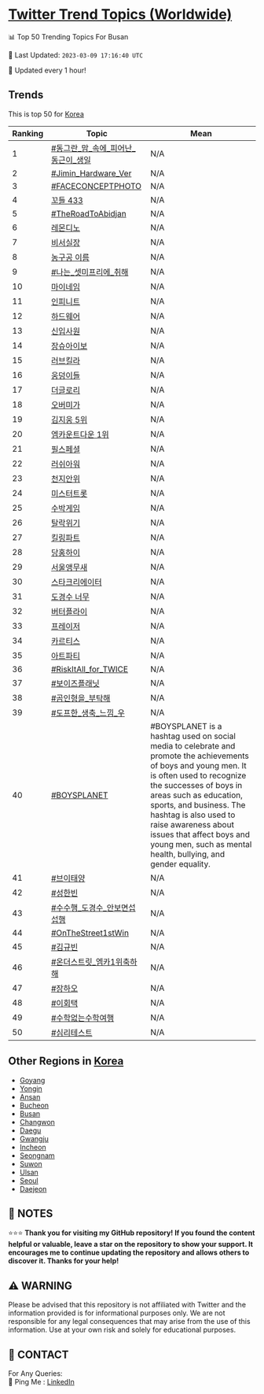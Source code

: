 [Twitter Trend Topics (Worldwide)](https://github.com/ErcinDedeoglu/Twitter-Trend-Topics)
==========


📊 Top 50 Trending Topics For Busan

📆 Last Updated: `2023-03-09 17:16:40 UTC`

🔧 Updated every 1 hour!


## Trends

This is top 50 for [Korea](</Korea>)

| Ranking | Topic | Mean |
| ------- | ------------ | ------------ |
| 1 | [#동그란_맘_속에_피어난_동근이_생일](http://twitter.com/search?q=%23%eb%8f%99%ea%b7%b8%eb%9e%80_%eb%a7%98_%ec%86%8d%ec%97%90_%ed%94%bc%ec%96%b4%eb%82%9c_%eb%8f%99%ea%b7%bc%ec%9d%b4_%ec%83%9d%ec%9d%bc) | N/A |
| 2 | [#Jimin_Hardware_Ver](http://twitter.com/search?q=%23Jimin_Hardware_Ver) | N/A |
| 3 | [#FACECONCEPTPHOTO](http://twitter.com/search?q=%23FACECONCEPTPHOTO) | N/A |
| 4 | [꼬들 433](http://twitter.com/search?q=%ea%bc%ac%eb%93%a4+433) | N/A |
| 5 | [#TheRoadToAbidjan](http://twitter.com/search?q=%23TheRoadToAbidjan) | N/A |
| 6 | [레몬디노](http://twitter.com/search?q=%eb%a0%88%eb%aa%ac%eb%94%94%eb%85%b8) | N/A |
| 7 | [비서실장](http://twitter.com/search?q=%eb%b9%84%ec%84%9c%ec%8b%a4%ec%9e%a5) | N/A |
| 8 | [농구공 이름](http://twitter.com/search?q=%eb%86%8d%ea%b5%ac%ea%b3%b5+%ec%9d%b4%eb%a6%84) | N/A |
| 9 | [#나는_셋미프리에_취해](http://twitter.com/search?q=%23%eb%82%98%eb%8a%94_%ec%85%8b%eb%af%b8%ed%94%84%eb%a6%ac%ec%97%90_%ec%b7%a8%ed%95%b4) | N/A |
| 10 | [마이네임](http://twitter.com/search?q=%eb%a7%88%ec%9d%b4%eb%84%a4%ec%9e%84) | N/A |
| 11 | [인피니트](http://twitter.com/search?q=%ec%9d%b8%ed%94%bc%eb%8b%88%ed%8a%b8) | N/A |
| 12 | [하드웨어](http://twitter.com/search?q=%ed%95%98%eb%93%9c%ec%9b%a8%ec%96%b4) | N/A |
| 13 | [신입사원](http://twitter.com/search?q=%ec%8b%a0%ec%9e%85%ec%82%ac%ec%9b%90) | N/A |
| 14 | [장슈아이보](http://twitter.com/search?q=%ec%9e%a5%ec%8a%88%ec%95%84%ec%9d%b4%eb%b3%b4) | N/A |
| 15 | [러브킬라](http://twitter.com/search?q=%eb%9f%ac%eb%b8%8c%ed%82%ac%eb%9d%bc) | N/A |
| 16 | [웅덩이들](http://twitter.com/search?q=%ec%9b%85%eb%8d%a9%ec%9d%b4%eb%93%a4) | N/A |
| 17 | [더글로리](http://twitter.com/search?q=%eb%8d%94%ea%b8%80%eb%a1%9c%eb%a6%ac) | N/A |
| 18 | [오버미가](http://twitter.com/search?q=%ec%98%a4%eb%b2%84%eb%af%b8%ea%b0%80) | N/A |
| 19 | [김지웅 5위](http://twitter.com/search?q=%ea%b9%80%ec%a7%80%ec%9b%85+5%ec%9c%84) | N/A |
| 20 | [엠카운트다운 1위](http://twitter.com/search?q=%ec%97%a0%ec%b9%b4%ec%9a%b4%ed%8a%b8%eb%8b%a4%ec%9a%b4+1%ec%9c%84) | N/A |
| 21 | [필스페셜](http://twitter.com/search?q=%ed%95%84%ec%8a%a4%ed%8e%98%ec%85%9c) | N/A |
| 22 | [러쉬아워](http://twitter.com/search?q=%eb%9f%ac%ec%89%ac%ec%95%84%ec%9b%8c) | N/A |
| 23 | [천지안위](http://twitter.com/search?q=%ec%b2%9c%ec%a7%80%ec%95%88%ec%9c%84) | N/A |
| 24 | [미스터트롯](http://twitter.com/search?q=%eb%af%b8%ec%8a%a4%ed%84%b0%ed%8a%b8%eb%a1%af) | N/A |
| 25 | [수박게임](http://twitter.com/search?q=%ec%88%98%eb%b0%95%ea%b2%8c%ec%9e%84) | N/A |
| 26 | [탈락위기](http://twitter.com/search?q=%ed%83%88%eb%9d%bd%ec%9c%84%ea%b8%b0) | N/A |
| 27 | [킬링파트](http://twitter.com/search?q=%ed%82%ac%eb%a7%81%ed%8c%8c%ed%8a%b8) | N/A |
| 28 | [당홍하이](http://twitter.com/search?q=%eb%8b%b9%ed%99%8d%ed%95%98%ec%9d%b4) | N/A |
| 29 | [서울앵무새](http://twitter.com/search?q=%ec%84%9c%ec%9a%b8%ec%95%b5%eb%ac%b4%ec%83%88) | N/A |
| 30 | [스타크리에이터](http://twitter.com/search?q=%ec%8a%a4%ed%83%80%ed%81%ac%eb%a6%ac%ec%97%90%ec%9d%b4%ed%84%b0) | N/A |
| 31 | [도경수 너무](http://twitter.com/search?q=%eb%8f%84%ea%b2%bd%ec%88%98+%eb%84%88%eb%ac%b4) | N/A |
| 32 | [버터플라이](http://twitter.com/search?q=%eb%b2%84%ed%84%b0%ed%94%8c%eb%9d%bc%ec%9d%b4) | N/A |
| 33 | [프레이저](http://twitter.com/search?q=%ed%94%84%eb%a0%88%ec%9d%b4%ec%a0%80) | N/A |
| 34 | [카르티스](http://twitter.com/search?q=%ec%b9%b4%eb%a5%b4%ed%8b%b0%ec%8a%a4) | N/A |
| 35 | [아트파티](http://twitter.com/search?q=%ec%95%84%ed%8a%b8%ed%8c%8c%ed%8b%b0) | N/A |
| 36 | [#RiskItAll_for_TWICE](http://twitter.com/search?q=%23RiskItAll_for_TWICE) | N/A |
| 37 | [#보이즈플래닛](http://twitter.com/search?q=%23%eb%b3%b4%ec%9d%b4%ec%a6%88%ed%94%8c%eb%9e%98%eb%8b%9b) | N/A |
| 38 | [#곰인형을_부탁해](http://twitter.com/search?q=%23%ea%b3%b0%ec%9d%b8%ed%98%95%ec%9d%84_%eb%b6%80%ed%83%81%ed%95%b4) | N/A |
| 39 | [#도프한_생축_느낌_우](http://twitter.com/search?q=%23%eb%8f%84%ed%94%84%ed%95%9c_%ec%83%9d%ec%b6%95_%eb%8a%90%eb%82%8c_%ec%9a%b0) | N/A |
| 40 | [#BOYSPLANET](http://twitter.com/search?q=%23BOYSPLANET) | #BOYSPLANET is a hashtag used on social media to celebrate and promote the achievements of boys and young men. It is often used to recognize the successes of boys in areas such as education, sports, and business. The hashtag is also used to raise awareness about issues that affect boys and young men, such as mental health, bullying, and gender equality. |
| 41 | [#브이태양](http://twitter.com/search?q=%23%eb%b8%8c%ec%9d%b4%ed%83%9c%ec%96%91) | N/A |
| 42 | [#성한빈](http://twitter.com/search?q=%23%ec%84%b1%ed%95%9c%eb%b9%88) | N/A |
| 43 | [#수수행_도경수_안보면섭섭행](http://twitter.com/search?q=%23%ec%88%98%ec%88%98%ed%96%89_%eb%8f%84%ea%b2%bd%ec%88%98_%ec%95%88%eb%b3%b4%eb%a9%b4%ec%84%ad%ec%84%ad%ed%96%89) | N/A |
| 44 | [#OnTheStreet1stWin](http://twitter.com/search?q=%23OnTheStreet1stWin) | N/A |
| 45 | [#김규빈](http://twitter.com/search?q=%23%ea%b9%80%ea%b7%9c%eb%b9%88) | N/A |
| 46 | [#온더스트릿_엠카1위축하해](http://twitter.com/search?q=%23%ec%98%a8%eb%8d%94%ec%8a%a4%ed%8a%b8%eb%a6%bf_%ec%97%a0%ec%b9%b41%ec%9c%84%ec%b6%95%ed%95%98%ed%95%b4) | N/A |
| 47 | [#장하오](http://twitter.com/search?q=%23%ec%9e%a5%ed%95%98%ec%98%a4) | N/A |
| 48 | [#이회택](http://twitter.com/search?q=%23%ec%9d%b4%ed%9a%8c%ed%83%9d) | N/A |
| 49 | [#수학없는수학여행](http://twitter.com/search?q=%23%ec%88%98%ed%95%99%ec%97%86%eb%8a%94%ec%88%98%ed%95%99%ec%97%ac%ed%96%89) | N/A |
| 50 | [#심리테스트](http://twitter.com/search?q=%23%ec%8b%ac%eb%a6%ac%ed%85%8c%ec%8a%a4%ed%8a%b8) | N/A |



## Other Regions in [Korea](</Korea>)

* [Goyang](</Korea/Goyang.md>)
* [Yongin](</Korea/Yongin.md>)
* [Ansan](</Korea/Ansan.md>)
* [Bucheon](</Korea/Bucheon.md>)
* [Busan](</Korea/Busan.md>)
* [Changwon](</Korea/Changwon.md>)
* [Daegu](</Korea/Daegu.md>)
* [Gwangju](</Korea/Gwangju.md>)
* [Incheon](</Korea/Incheon.md>)
* [Seongnam](</Korea/Seongnam.md>)
* [Suwon](</Korea/Suwon.md>)
* [Ulsan](</Korea/Ulsan.md>)
* [Seoul](</Korea/Seoul.md>)
* [Daejeon](</Korea/Daejeon.md>)



## 📝 NOTES

⭐⭐⭐ **Thank you for visiting my GitHub repository! If you found the content helpful or valuable, leave a star on the repository to show your support. It encourages me to continue updating the repository and allows others to discover it. Thanks for your help!**


## ⚠️ WARNING

Please be advised that this repository is not affiliated with Twitter and the information provided is for informational purposes only. We are not responsible for any legal consequences that may arise from the use of this information. Use at your own risk and solely for educational purposes.


## 📨 CONTACT

 For Any Queries:  
            🏓 Ping Me : [LinkedIn](https://www.linkedin.com/in/ercindedeoglu/)
